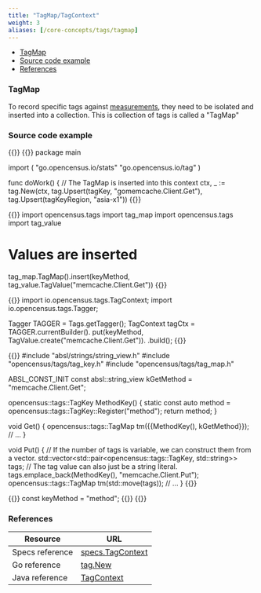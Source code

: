 ```yaml
---
title: "TagMap/TagContext"
weight: 3
aliases: [/core-concepts/tags/tagmap]
---
```


- [TagMap](#tagmap)
- [Source code example](#source-code-example)
- [References](#references)


### TagMap
To record specific tags against [measurements](/stats/measurement), they need to be isolated and inserted into a collection.
This is collection of tags is called a "TagMap"

### Source code example
{{<tabs Go Python Java CplusPlus NodeJS>}}
{{<highlight go>}}
package main

import (
	"go.opencensus.io/stats"
	"go.opencensus.io/tag"
)

func doWork() {
	// The TagMap is inserted into this context
	ctx, _ := tag.New(ctx,
		tag.Upsert(tagKey, "gomemcache.Client.Get"),
		tag.Upsert(tagKeyRegion, "asia-x1"))
{{</highlight>}}

{{<highlight python>}}
import opencensus.tags import tag_map
import opencensus.tags import tag_value

# Values are inserted 
tag_map.TagMap().insert(keyMethod, tag_value.TagValue("memcache.Client.Get"))
{{</highlight>}}

{{<highlight java>}}
import io.opencensus.tags.TagContext;
import io.opencensus.tags.Tagger;

Tagger TAGGER = Tags.getTagger();
TagContext tagCtx = TAGGER.currentBuilder().
                put(keyMethod, TagValue.create("memcache.Client.Get")).
                .build();
{{</highlight>}}

{{<highlight cpp>}}
#include "absl/strings/string_view.h"
#include "opencensus/tags/tag_key.h"
#include "opencensus/tags/tag_map.h"

ABSL_CONST_INIT const absl::string_view kGetMethod = "memcache.Client.Get";

opencensus::tags::TagKey MethodKey() {
  static const auto method = opencensus::tags::TagKey::Register("method");
  return method;
}

void Get() {
  opencensus::tags::TagMap tm({{MethodKey(), kGetMethod}});
  // ...
}

void Put() {
  // If the number of tags is variable, we can construct them from a vector.
  std::vector<std::pair<opencensus::tags::TagKey, std::string>> tags;
  // The tag value can also just be a string literal.
  tags.emplace_back(MethodKey(), "memcache.Client.Put");
  opencensus::tags::TagMap tm(std::move(tags));
  // ...
}
{{</highlight>}}

{{<highlight nodejs>}}
const keyMethod = "method";
{{</highlight>}}
{{</tabs>}}

### References

Resource|URL
---|---
Specs reference|[specs.TagContext](https://github.com/census-instrumentation/opencensus-specs/blob/master/tags/TagContext.md#tag-context-api)
Go reference|[tag.New](https://godoc.org/go.opencensus.io/tag#New)
Java reference|[TagContext](https://static.javadoc.io/io.opencensus/opencensus-api/0.16.1/io/opencensus/tags/TagContext.html)
